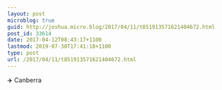 ```yaml
---
layout: post
microblog: true
guid: http://joshua.micro.blog/2017/04/11/t851913571621404672.html
post_id: 33614
date: 2017-04-12T08:43:17+1100
lastmod: 2019-07-30T17:41:18+1100
type: post
url: /2017/04/11/t851913571621404672.html
---
```

✈️ Canberra
